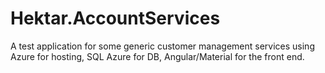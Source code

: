 # Hektar.AccountServices
A test application for some generic customer management services using Azure for hosting, SQL Azure for DB,  Angular/Material for the front end.
